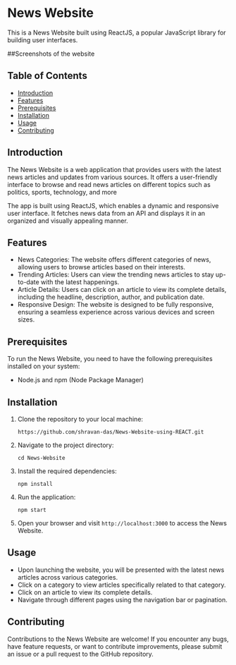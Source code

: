 # News Website

This is a News Website built using ReactJS, a popular JavaScript library for building user interfaces.

##Screenshots of the website

## Table of Contents

- [Introduction](#introduction)
- [Features](#features)
- [Prerequisites](#prerequisites)
- [Installation](#installation)
- [Usage](#usage)
- [Contributing](#contributing)


## Introduction

The News Website is a web application that provides users with the latest news articles and updates from various sources. It offers a user-friendly interface to browse and read news articles on different topics such as politics, sports, technology, and more

The app is built using ReactJS, which enables a dynamic and responsive user interface. It fetches news data from an API and displays it in an organized and visually appealing manner.

## Features

- News Categories: The website offers different categories of news, allowing users to browse articles based on their interests.
- Trending Articles: Users can view the trending news articles to stay up-to-date with the latest happenings.
- Article Details: Users can click on an article to view its complete details, including the headline, description, author, and publication date.
- Responsive Design: The website is designed to be fully responsive, ensuring a seamless experience across various devices and screen sizes.

## Prerequisites

To run the News Website, you need to have the following prerequisites installed on your system:

- Node.js and npm (Node Package Manager)

## Installation

1. Clone the repository to your local machine:

   ```
   https://github.com/shravan-das/News-Website-using-REACT.git
   ```

2. Navigate to the project directory:

   ```
   cd News-Website
   ```

3. Install the required dependencies:

   ```
   npm install
   ```

4. Run the application:

   ```
   npm start
   ```

5. Open your browser and visit `http://localhost:3000` to access the News Website.

## Usage

- Upon launching the website, you will be presented with the latest news articles across various categories.
- Click on a category to view articles specifically related to that category.
- Click on an article to view its complete details.
- Navigate through different pages using the navigation bar or pagination.

## Contributing

Contributions to the News Website are welcome! If you encounter any bugs, have feature requests, or want to contribute improvements, please submit an issue or a pull request to the GitHub repository.


